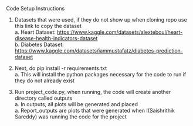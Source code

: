 Code Setup Instructions

1. Datasets that were used, if they do not show up when cloning repo use this link to copy the dataset  
    a. Heart Dataset: https://www.kaggle.com/datasets/alexteboul/heart-disease-health-indicators-dataset  
    b. Diabetes Dataset: https://www.kaggle.com/datasets/iammustafatz/diabetes-prediction-dataset

2. Next, do pip install -r requirements.txt  
    a. This will install the python packages necessary for the code to run if they do not already exist

3. Run project_code.py, when running, the code will create another directory called outputs  
    a. In outputs, all plots will be generated and placed  
    a. Report_outputs are plots that were generated when I(Saishrithik Sareddy) was running the code for the project
